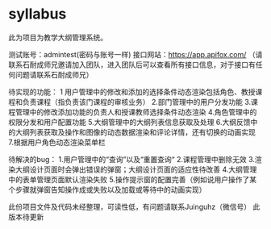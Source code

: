 # syllabus
此为项目为教学大纲管理系统。

测试账号：admintest(密码与账号一样)
接口网站：https://app.apifox.com/ （请联系石耐成师兄邀请加入团队，进入团队后可以查看所有接口信息，对于接口有任何问题请联系石耐成师兄）

待实现的功能：
1 用户管理中的修改和添加的选择条件动态渲染包括角色、教授课程和负责课程（指负责该门课程的审核业务）
2.部门管理中的用户分发功能
3.课程管理中的修改添加功能的负责人和授课教师选择条件动态渲染
4.角色管理中的权限分发和用户配置功能
5.大纲管理中的大纲列表信息获取及处理
6.大纲反馈中的大纲列表获取及操作和图像的动态数据渲染和评论详情，还有切换的动画实现
7.根据用户角色动态渲染菜单栏

待解决的bug：
1.用户管理中的“查询”以及“重置查询“
2.课程管理中删除无效
3.渲染大纲设计页面时会弹出错误的弹窗；大纲设计页面的适应性待改善
4.大纲管理中的表单管理页面默认渲染失败
5.操作提示窗的配置完善（例如说用户操作了某个步骤就弹窗告知操作成或失败以及加载或等待中的动画实现）

此份项目文件及代码未经整理，可读性低，有问题请联系Juinguhz（微信号）
此版本待更新
